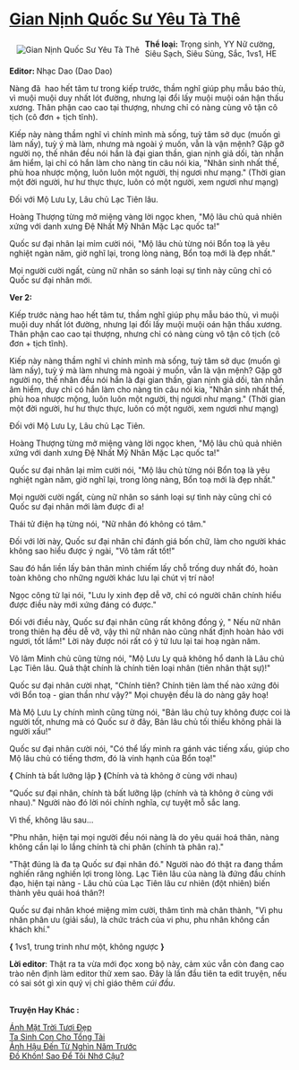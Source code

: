 <a href="https://utruyen.com/truyen/gian-ninh-quoc-su-yeu-ta-the/16968/" title="Gian Nịnh Quốc Sư Yêu Tà Thê"><h1>Gian Nịnh Quốc Sư Yêu Tà Thê</h1></a><div style="display:table"><img align="right" style="float: left; padding: 10px;" src="https://utruyen.com/images/story/200x260/gian-ninh-quoc-su-yeu-ta-the.jpg" alt="Gian Nịnh Quốc Sư Yêu Tà Thê"><b>Thể loại:</b> Trọng sinh, YY Nữ cường, Siêu Sạch, Siêu Sủng, Sắc, 1vs1, HE<p></p><b>Editor: </b>Nhạc Dao (Dao Dao)<p></p>Nàng đã  hao hết tâm tư trong kiếp trước, thầm nghĩ giúp phụ mẫu báo thù, vì muội muội duy nhất lót đường, nhưng lại đổi lấy muội muội oán hận thấu xương. Thân phận cao cao tại thượng, nhưng chỉ có nàng cùng vô tận cô tịch (cô đơn + tịch tĩnh).<p></p>Kiếp này nàng thầm nghĩ vì chính mình mà sống, tuỳ tâm sở dục (muốn gì làm nấy), tuỳ ý mà làm, nhưng mà ngoài ý muốn, vẫn là vận mệnh? Gặp gỡ người nọ, thế nhân đều nói hắn là đại gian thần, gian nịnh giả dối, tàn nhẫn âm hiểm, lại chỉ có hắn làm cho nàng tin câu nói kia, "Nhân sinh nhất thế, phù hoa nhược mộng, luôn luôn một người, thị ngươi như mạng." (Thời gian một đời người, hư hư thực thực, luôn có một người, xem ngươi như mạng)<p></p>Đối với Mộ Lưu Ly, Lâu chủ Lạc Tiên lâu.<p></p>Hoàng Thượng từng mở miệng vàng lời ngọc khen, "Mộ lâu chủ quả nhiên xứng với danh xưng Đệ Nhất Mỹ Nhân Mặc Lạc quốc ta!"<p></p>Quốc sư đại nhân lại mỉm cười nói, "Mộ lâu chủ từng nói Bổn toạ là yêu nghiệt ngàn năm, giờ nghĩ lại, trong lòng nàng, Bổn toạ mới là đẹp nhất."<p></p>Mọi người cười ngất, cùng nữ nhân so sánh loại sự tình này cũng chỉ có Quốc sư đại nhân mới.<p></p><b>Ver 2: </b><p></p>Kiếp trước nàng hao hết tâm tư, thầm nghĩ giúp phụ mẫu báo thù, vì muội muội duy nhất lót đường, nhưng lại đổi lấy muội muội oán hận thấu xương. Thân phận cao cao tại thượng, nhưng chỉ có nàng cùng vô tận cô tịch (cô đơn + tịch tĩnh).<p></p>Kiếp này nàng thầm nghĩ vì chính mình mà sống, tuỳ tâm sở dục (muốn gì làm nấy), tuỳ ý mà làm nhưng mà ngoài ý muốn, vẫn là vận mệnh? Gặp gỡ người nọ, thế nhân đều nói hắn là đại gian thần, gian nịnh giả dối, tàn nhẫn âm hiểm, duy chỉ có hắn làm cho nàng tin câu nói kia, "Nhân sinh nhất thế, phù hoa nhược mộng, luôn luôn một người, thị ngươi như mạng." (Thời gian một đời người, hư hư thực thực, luôn có một người, xem ngươi như mạng)<p></p>Đối với Mộ Lưu Ly, Lâu chủ Lạc Tiên.<p></p>Hoàng Thượng từng mở miệng vàng lời ngọc khen, "Mộ lâu chủ quả nhiên xứng với danh xưng Đệ Nhất Mỹ Nhân Mặc Lạc quốc ta!"<p></p>Quốc sư đại nhân lại mỉm cười nói, "Mộ lâu chủ từng nói Bổn toạ là yêu nghiệt ngàn năm, giờ nghĩ lại, trong lòng nàng, Bổn toạ mới là đẹp nhất."<p></p>Mọi người cười ngất, cùng nữ nhân so sánh loại sự tình này cũng chỉ có Quốc sư đại nhân mới làm được đi a!<p></p>Thái tử điện hạ từng nói, "Nữ nhân đó không có tâm."<p></p>Đối với lời này, Quốc sư đại nhân chỉ đánh giá bốn chữ, làm cho người khác không sao hiểu được ý ngài, "Vô tâm rất tốt!"<p></p>Sau đó hắn liền lấy bản thân mình chiếm lấy chỗ trống duy nhất đó, hoàn toàn không cho những người khác lưu lại chút vị trí nào!<p></p>Ngọc công tử lại nói, "Lưu ly xinh đẹp dễ vỡ, chỉ có người chân chính hiểu được điều này mới xứng đáng có được."<p></p>Đối với điều này, Quốc sư đại nhân cũng rất không đồng ý, " Nếu nữ nhân trong thiên hạ đều dễ vỡ, vậy thì nữ nhân nào cũng nhất định hoàn hảo với ngươi, tốt lắm!" Lời này được nói rất có ý tứ lưu lại tai hoạ ngàn năm.<p></p>Võ lâm Minh chủ cũng từng nói, "Mộ Lưu Ly quả không hổ danh là Lâu chủ Lạc Tiên lâu. Quả thật chính là chính tiên loại nhân (tiên nhân thật sự)!"<p></p>Quốc sư đại nhân cười nhạt, "Chính tiên? Chính tiên làm thế nào xứng đôi với Bổn toạ - gian thần như vậy?" Mọi chuyện đều là do nàng gây hoạ!<p></p>Mà Mộ Lưu Ly chính mình cũng từng nói, "Bản lâu chủ tuy không được coi là người tốt, nhưng mà có Quốc sư ở đây, Bản lâu chủ tối thiểu không phải là người xấu!"<p></p>Quốc sư đại nhân cười nói, "Có thể lấy mình ra gánh vác tiếng xấu, giúp cho Mộ lâu chủ có tiếng thơm, đó là vinh hạnh của Bổn toạ!"<p></p><b>{ </b>Chính tà bất lưỡng lập <b>} (</b>Chính và tà không ở cùng với nhau)<p></p>"Quốc sư đại nhân, chính tà bất lưỡng lập (chính và tà không ở cùng với nhau)." Người nào đó lời nói chính nghĩa, cự tuyệt mỗ sắc lang.<p></p>Vì thế, không lâu sau...<p></p>"Phu nhân, hiện tại mọi người đều nói nàng là do yêu quái hoá thân, nàng không cần lại lo lắng chính tà chi phân (chính tà phân ra)."<p></p>"Thật đúng là đa tạ Quốc sư đại nhân đó." Người nào đó thật ra đang thầm nghiến răng nghiến lợi trong lòng. Lạc Tiên lâu của nàng là đứng đầu chính đạo, hiện tại nàng - Lâu chủ của Lạc Tiên lâu cư nhiên (đột nhiên) biến thành yêu quái hoá thân?!<p></p>Quốc sư đại nhân khoé miệng mỉm cười, thâm tình mà chân thành, "Vì phu nhân phân ưu (giải sầu), là chức trách của vi phu, phu nhân không cần khách khí."<p></p><b>{ </b>1vs1, trung trinh như một, không ngược <b>}</b><p></p><b>Lời editor</b>: Thật ra ta vừa mới đọc xong bộ này, cảm xúc vẫn còn đang cao trào nên định làm editor thử xem sao. Đây là lần đầu tiên ta edit truyện, nếu có sai sót gì xin quý vị chỉ giáo thêm *cúi đầu*.</div><p><br><b>Truyện Hay Khác :</b></p><a href="https://utruyen.com/truyen/anh-mat-troi-tuoi-dep/19290/" alt="Ánh Mặt Trời Tươi Đẹp">Ánh Mặt Trời Tươi Đẹp</a><br/><a href="https://github.com/quanluxury/ngontinhhot/tree/master/truyenhay/19207/" alt="Ta Sinh Con Cho Tổng Tài">Ta Sinh Con Cho Tổng Tài</a><br/><a href="https://github.com/quanluxury/ngontinhhot/tree/master/truyenhay/19326/" alt="Ảnh Hậu Đến Từ Nghìn Năm Trước">Ảnh Hậu Đến Từ Nghìn Năm Trước</a><br/><a href="https://truyenngontinhay.wordpress.com/2019/10/03/do-khon-sao-de-toi-nho-cau/" alt="Đồ Khốn! Sao Để Tôi Nhớ Cậu?">Đồ Khốn! Sao Để Tôi Nhớ Cậu?</a><br/>